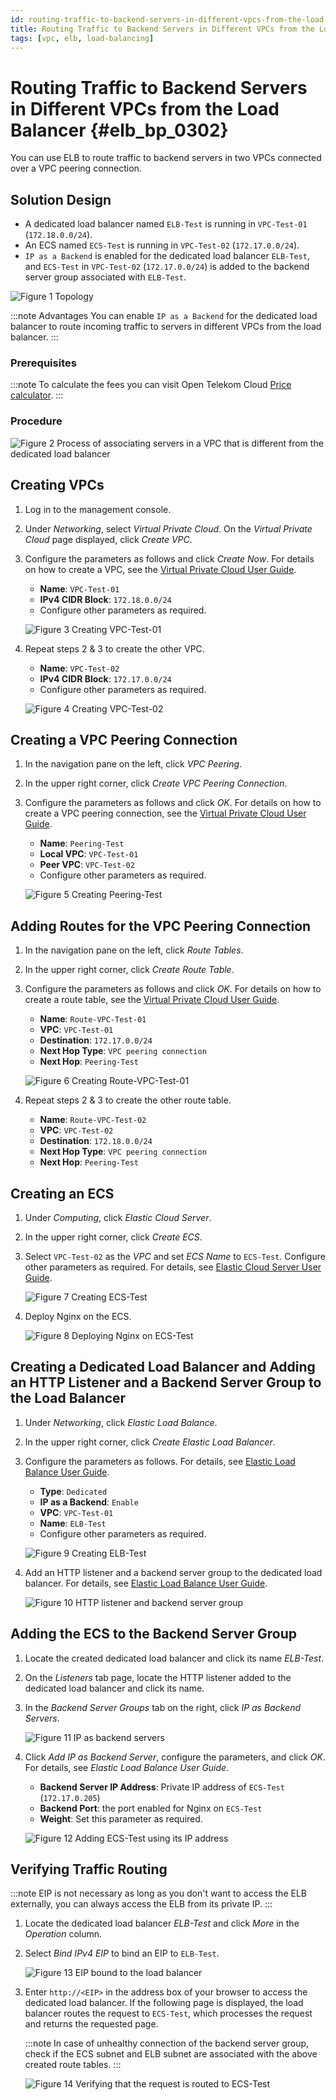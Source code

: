 ```yaml
---
id: routing-traffic-to-backend-servers-in-different-vpcs-from-the-load-balancer
title: Routing Traffic to Backend Servers in Different VPCs from the Load Balancer
tags: [vpc, elb, load-balancing]
---
```


# Routing Traffic to Backend Servers in Different VPCs from the Load Balancer {#elb_bp_0302}

You can use ELB to route traffic to backend servers in two VPCs
connected over a VPC peering connection.

## Solution Design

- A dedicated load balancer named `ELB-Test` is running in
    `VPC-Test-01` (`172.18.0.0/24`).
- An ECS named `ECS-Test` is running in `VPC-Test-02`
    (`172.17.0.0/24`).
- `IP as a Backend` is enabled for the dedicated load balancer
    `ELB-Test`, and `ECS-Test` in `VPC-Test-02` (`172.17.0.0/24`) is
    added to the backend server group associated with `ELB-Test`.

![*Figure 1*
Topology](/_static/images/en-us_image_0000001674059065.png)

:::note Advantages
You can enable `IP as a Backend` for the dedicated load balancer to
route incoming traffic to servers in different VPCs from the load
balancer.
:::

### Prerequisites

:::note
To calculate the fees you can visit Open Telekom Cloud [Price
calculator](https://open-telekom-cloud.com/en/prices/price-calculator).
:::

<!-- The required resources are as follows:

+---------+-------+--------------------------------------------+------+
| R       | Res   | Description                                | Quan |
| esource | ource |                                            | tity |
| Type    | Name  |                                            |      |
+=========+=======+============================================+======+
| VPC     | V     | The VPC where *ELB-Test* is running:     | 1    |
|         | PC-Te |                                            |      |
|         | st-01 | 172.18.0.0/24                              |      |
+---------+-------+--------------------------------------------+------+
|         | V     | The VPC where *ECS-Test* is running:     | 1    |
|         | PC-Te |                                            |      |
|         | st-02 | 172.17.0.0/24                              |      |
+---------+-------+--------------------------------------------+------+
| VPC     | Pe    | The connection that connects the VPC where | 1    |
| peering | ering | *ELB-Test* is running and the VPC where  |      |
| con     | -Test | *ECS-Test* is running                    |      |
| nection |       |                                            |      |
|         |       | *Local VPC*: *172.18.0.0/24*           |      |
|         |       |                                            |      |
|         |       | *Peer VPC*: *172.17.0.0/24*            |      |
+---------+-------+--------------------------------------------+------+
| Route   | Ro    | The route table of *VPC-Test-01*         | 1    |
| table   | ute-V |                                            |      |
|         | PC-Te | *Destination*: *172.17.0.0/24*         |      |
|         | st-01 |                                            |      |
+---------+-------+--------------------------------------------+------+
|         | Ro    | The route table of *VPC-Test-02*         | 1    |
|         | ute-V |                                            |      |
|         | PC-Te | *Destination*: *172.18.0.0/24*         |      |
|         | st-02 |                                            |      |
+---------+-------+--------------------------------------------+------+
| ELB     | ELB   | The dedicated load balancer                | 1    |
|         | -Test |                                            |      |
+---------+-------+--------------------------------------------+------+
| EIP     | EIP   | The EIP bound to *ELB-Test*              | 1    |
|         | -Test |                                            |      |
+---------+-------+--------------------------------------------+------+
| ECS     | ECS   | The ECS works in *VPC-Test-02*           | 1    |
|         | -Test |                                            |      |
+---------+-------+--------------------------------------------+------+

: *Table 1* Resource planning -->

### Procedure

![*Figure 2* Process of associating servers in a VPC that is different
from the dedicated load
balancer](/_static/images/en-us_image_0000001674259057.png)

## Creating VPCs

1. Log in to the management console.

2. Under *Networking*, select *Virtual Private Cloud*. On the
    *Virtual Private Cloud* page displayed, click *Create VPC*.

3. Configure the parameters as follows and click *Create Now*. For
    details on how to create a VPC, see the [Virtual Private Cloud User
    Guide](https://docs.otc.t-systems.com/virtual-private-cloud/umn/vpc_and_subnet/vpc/creating_a_vpc.html).

    - **Name**: `VPC-Test-01`
    - **IPv4 CIDR Block**: `172.18.0.0/24`
    - Configure other parameters as required.

    ![*Figure 3* Creating
    *VPC-Test-01*](/_static/images/en-us_image_0000001625459302.png)

4. Repeat steps 2 & 3 to create the other VPC.

    - **Name**: `VPC-Test-02`
    - **IPv4 CIDR Block**: `172.17.0.0/24`
    - Configure other parameters as required.

    ![*Figure 4* Creating
    *VPC-Test-02*](/_static/images/en-us_image_0000001674139185.png)

## Creating a VPC Peering Connection

1. In the navigation pane on the left, click *VPC Peering*.

2. In the upper right corner, click *Create VPC Peering Connection*.

3. Configure the parameters as follows and click *OK*. For details on
    how to create a VPC peering connection, see the [Virtual Private
    Cloud User
    Guide](https://docs.otc.t-systems.com/virtual-private-cloud/umn/vpc_peering_connection/creating_a_vpc_peering_connection_with_another_vpc_in_your_account.html).

    - **Name**: `Peering-Test`
    - **Local VPC**: `VPC-Test-01`
    - **Peer VPC**: `VPC-Test-02`
    - Configure other parameters as required.

    ![*Figure 5* Creating
    *Peering-Test*](/_static/images/en-us_image_0000001625779198.png)

## Adding Routes for the VPC Peering Connection

1. In the navigation pane on the left, click *Route Tables*.

2. In the upper right corner, click *Create Route Table*.

3. Configure the parameters as follows and click *OK*. For details on
    how to create a route table, see the [Virtual Private Cloud User
    Guide](https://docs.otc.t-systems.com/virtual-private-cloud/umn/route_tables/creating_a_custom_route_table.html).

    - **Name**: `Route-VPC-Test-01`
    - **VPC**: `VPC-Test-01`
    - **Destination**: `172.17.0.0/24`
    - **Next Hop Type**: `VPC peering connection`
    - **Next Hop**: `Peering-Test`

    ![*Figure 6* Creating
    *Route-VPC-Test-01*](/_static/images/en-us_image_0000001625299482.png)

4. Repeat steps 2 & 3 to create the other route table.

    - **Name**: `Route-VPC-Test-02`
    - **VPC**: `VPC-Test-02`
    - **Destination**: `172.18.0.0/24`
    - **Next Hop Type**: `VPC peering connection`
    - **Next Hop**: `Peering-Test`

## Creating an ECS

1. Under *Computing*, click *Elastic Cloud Server*.

2. In the upper right corner, click *Create ECS*.

3. Select `VPC-Test-02` as the *VPC* and set *ECS Name* to
    `ECS-Test`. Configure other parameters as required. For details,
    see [Elastic Cloud Server User
    Guide](https://docs.otc.t-systems.com/elastic-cloud-server/umn/getting_started/creating_an_ecs/overview.html).

    ![*Figure 7* Creating
    ECS-Test](/_static/images/en-us_image_0000001625619214.png)

4. Deploy Nginx on the ECS.

    ![*Figure 8* Deploying Nginx on
    *ECS-Test*](/_static/images/en-us_image_0000001673939081.png)

## Creating a Dedicated Load Balancer and Adding an HTTP Listener and a Backend Server Group to the Load Balancer

1. Under *Networking*, click *Elastic Load Balance*.

2. In the upper right corner, click *Create Elastic Load Balancer*.

3. Configure the parameters as follows. For details, see [Elastic Load
    Balance User
    Guide](https://docs.otc.t-systems.com/elastic-load-balancing/umn/load_balancer/creating_a_dedicated_load_balancer.html).

    - **Type**: `Dedicated`
    - **IP as a Backend**: `Enable`
    - **VPC**: `VPC-Test-01`
    - **Name**: `ELB-Test`
    - Configure other parameters as required.

    ![*Figure 9* Creating
    *ELB-Test*](/_static/images/en-us_image_0000001674059069.png)

4. Add an HTTP listener and a backend server group to the dedicated
    load balancer. For details, see [Elastic Load Balance User
    Guide](https://docs.otc.t-systems.com/elastic-load-balancing/umn/listener/adding_an_http_listener.html).

    ![*Figure 10* HTTP listener and backend server
    group](/_static/images/en-us_image_0000001674259061.png)

## Adding the ECS to the Backend Server Group

1. Locate the created dedicated load balancer and click its name
    *ELB-Test*.

2. On the *Listeners* tab page, locate the HTTP listener added to the
    dedicated load balancer and click its name.

3. In the *Backend Server Groups* tab on the right, click *IP as
    Backend Servers*.

    ![*Figure 11* IP as backend
    servers](/_static/images/en-us_image_0000001625459306.png)

4. Click *Add IP as Backend Server*, configure the parameters, and
    click *OK*. For details, see *Elastic Load Balance User Guide*.

    - **Backend Server IP Address**: Private IP address of
        `ECS-Test` (`172.17.0.205`)
    - **Backend Port**: the port enabled for Nginx on `ECS-Test`
    - **Weight**: Set this parameter as required.

    ![*Figure 12* Adding ECS-Test using its IP
    address](/_static/images/en-us_image_0000001674139189.png)

## Verifying Traffic Routing

:::note
EIP is not necessary as long as you don't want to access the ELB
externally, you can always access the ELB from its private IP.
:::

1. Locate the dedicated load balancer *ELB-Test* and click *More*
    in the *Operation* column.

2. Select *Bind IPv4 EIP* to bind an EIP to `ELB-Test`.

    ![*Figure 13* EIP bound to the load
    balancer](/_static/images/en-us_image_0000001625779202.png)

3. Enter `http://<EIP>` in the address box of your browser to
    access the dedicated load balancer. If the following page is
    displayed, the load balancer routes the request to `ECS-Test`,
    which processes the request and returns the requested page.

    :::note
    In case of unhealthy connection of the backend server group, check
    if the ECS subnet and ELB subnet are associated with the above
    created route tables.
    :::

    ![*Figure 14* Verifying that the request is routed to
    ECS-Test](/_static/images/en-us_image_0000001625299490.png)
